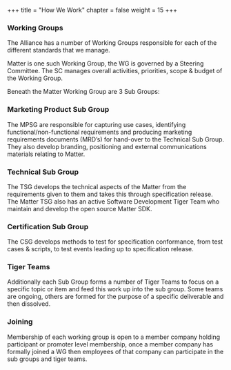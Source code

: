 +++
title = "How We Work"
chapter = false
weight = 15
+++

### Working Groups
The Alliance has a number of Working Groups responsible for each of the different standards that we manage.

Matter is one such Working Group, the WG is governed by a Steering Committee. The SC manages overall activities, priorities, scope & budget of the Working Group.

Beneath the Matter Working Group are 3 Sub Groups:

### Marketing Product Sub Group

The MPSG are responsible for capturing use cases, identifying functional/non-functional requirements and producing marketing requirements documents (MRD’s) for hand-over to the Technical Sub Group.
They also develop branding, positioning and external communications materials relating to Matter.

### Technical Sub Group
The TSG develops the technical aspects of the Matter from the requirements given to them and takes this through specification release.
The Matter TSG also has an active Software Development Tiger Team who maintain and develop the open source Matter SDK.

### Certification Sub Group
The CSG develops methods to test for specification conformance, from test cases & scripts, to test events leading up to specification release.

### Tiger Teams
Additionally each Sub Group forms a number of Tiger Teams to focus on a specific topic or item and feed this work up into the sub group. Some teams are ongoing, others are formed for the purpose of a specific deliverable and then dissolved.

### Joining
Membership of each working group is open to a member company holding participant or promoter level membership, once a member company has formally joined a WG then employees of that company can participate in the sub groups and tiger teams.